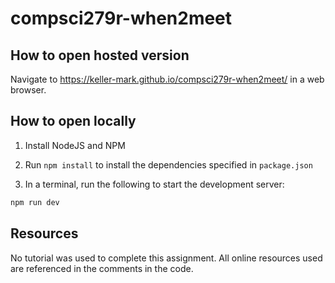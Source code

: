 # compsci279r-when2meet

## How to open hosted version

Navigate to https://keller-mark.github.io/compsci279r-when2meet/ in a web browser.

## How to open locally

1. Install NodeJS and NPM

2. Run `npm install` to install the dependencies specified in `package.json`

3. In a terminal, run the following to start the development server:

```sh
npm run dev
```

## Resources

No tutorial was used to complete this assignment. All online resources used are referenced in the comments in the code.